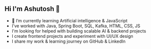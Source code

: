 ## Hi I'm Ashutosh 👋

- 🌱 I’m currently learning Artificial intelligence & JavaScript 
- I've worked with Java, Spring Boot, SQL, Kafka, HTML, CSS, JS
- I'm looking for helped with building scalable AI & backend projects 
- I create frontend projects and experiment with UI/UX design 
- I share my work & learning journey on GitHub & LinkedIn